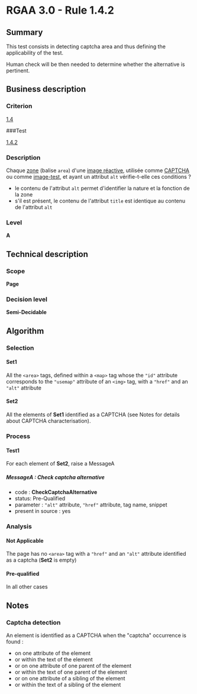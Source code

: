 # RGAA 3.0 -  Rule 1.4.2

## Summary

This test consists in detecting captcha area and thus defining the applicability of the test.

Human check will be then needed to determine whether the alternative is pertinent.

## Business description

### Criterion

[1.4](http://disic.github.io/rgaa_referentiel_en/RGAA3.0_Criteria_English_version_v1.html#crit-1-4)

###Test

[1.4.2](http://disic.github.io/rgaa_referentiel_en/RGAA3.0_Criteria_English_version_v1.html#test-1-4-2)

### Description

Chaque <a href="http://references.modernisation.gouv.fr/referentiel-technique-0#mZone">zone</a> (balise `area`) d'une <a href="http://references.modernisation.gouv.fr/referentiel-technique-0#mimgReactive">image r&eacute;active</a>, utilis&eacute;e comme <a href="http://references.modernisation.gouv.fr/referentiel-technique-0#mcaptcha">CAPTCHA</a> ou comme <a href="http://references.modernisation.gouv.fr/referentiel-technique-0#mimgTest">image-test</a>, et ayant un attribut `alt` v&eacute;rifie-t-elle ces conditions ? 
 
 * le contenu de l'attribut `alt` permet d'identifier la nature et la fonction de la zone 
 * s'il est pr&eacute;sent, le contenu de l'attribut `title` est identique au contenu de l'attribut `alt` 


### Level

**A**

## Technical description

### Scope

**Page**

### Decision level

**Semi-Decidable**

## Algorithm

### Selection

#### Set1

All the `<area>` tags, defined within a `<map>` tag whose the `"id"` attribute corresponds to the `"usemap"` attribute of an `<img>` tag, with a `"href"` and an `"alt"` attribute 

#### Set2

All the elements of **Set1** identified as a CAPTCHA (see Notes for details about CAPTCHA characterisation).

### Process

#### Test1

For each element of **Set2**, raise a MessageA

##### MessageA : Check captcha alternative

-    code : **CheckCaptchaAlternative** 
-    status: Pre-Qualified
-    parameter : `"alt"` attribute, `"href"` attribute, tag name, snippet
-    present in source : yes

### Analysis

#### Not Applicable

The page has no `<area>` tag with a `"href"` and an `"alt"` attribute identified as a captcha (**Set2** is empty)

#### Pre-qualified

In all other cases

## Notes

### Captcha detection

An element is identified as a CAPTCHA when the "captcha" occurrence is found :

- on one attribute of the element
- or within the text of the element
- or on one attribute of one parent of the element
- or within the text of one parent of the element
- or on one attribute of a sibling of the element
- or within the text of a sibling of the element
